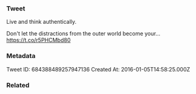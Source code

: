 ### Tweet
Live and think authentically. 

Don't let the distractions from the outer world become your… https://t.co/r5PHCMbd80

### Metadata
Tweet ID: 684388489257947136
Created At: 2016-01-05T14:58:25.000Z

### Related

